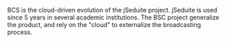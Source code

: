 BCS is the cloud-driven evolution of the jSeduite project. jSeduite is used since 5 years in several academic institutions. The BSC project generalize the product, and rely on the "cloud" to externalize the broadcasting process.